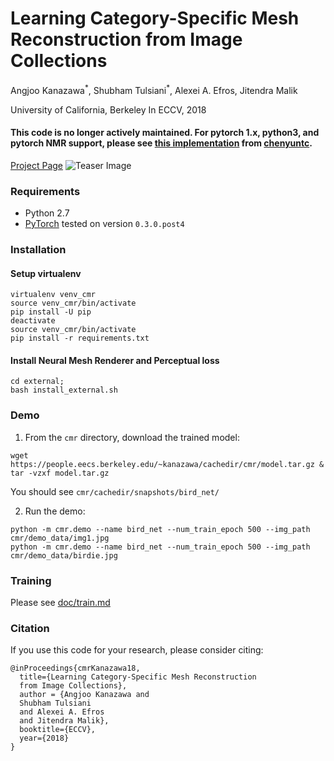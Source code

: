 # Learning Category-Specific Mesh Reconstruction from Image Collections

Angjoo Kanazawa<sup>\*</sup>, Shubham Tulsiani<sup>\*</sup>, Alexei A. Efros, Jitendra Malik

University of California, Berkeley
In ECCV, 2018

#### This code is no longer actively maintained. For pytorch 1.x, python3, and pytorch NMR support, please see [this implementation](https://github.com/chenyuntc/cmr) from [chenyuntc](https://github.com/chenyuntc/).

[Project Page](https://akanazawa.github.io/cmr/)
![Teaser Image](https://akanazawa.github.io/cmr/resources/images/teaser.png)

### Requirements
- Python 2.7
- [PyTorch](https://pytorch.org/) tested on version `0.3.0.post4`

### Installation

#### Setup virtualenv
```
virtualenv venv_cmr
source venv_cmr/bin/activate
pip install -U pip
deactivate
source venv_cmr/bin/activate
pip install -r requirements.txt
```

#### Install Neural Mesh Renderer and Perceptual loss
```
cd external;
bash install_external.sh
```

### Demo
1. From the `cmr` directory, download the trained model:
```
wget https://people.eecs.berkeley.edu/~kanazawa/cachedir/cmr/model.tar.gz & tar -vzxf model.tar.gz
```
You should see `cmr/cachedir/snapshots/bird_net/`

2. Run the demo:
```
python -m cmr.demo --name bird_net --num_train_epoch 500 --img_path cmr/demo_data/img1.jpg
python -m cmr.demo --name bird_net --num_train_epoch 500 --img_path cmr/demo_data/birdie.jpg
```

### Training
Please see [doc/train.md](https://github.com/akanazawa/cmr/blob/master/doc/train.md)

### Citation
If you use this code for your research, please consider citing:
```
@inProceedings{cmrKanazawa18,
  title={Learning Category-Specific Mesh Reconstruction
  from Image Collections},
  author = {Angjoo Kanazawa and
  Shubham Tulsiani
  and Alexei A. Efros
  and Jitendra Malik},
  booktitle={ECCV},
  year={2018}
}

```
